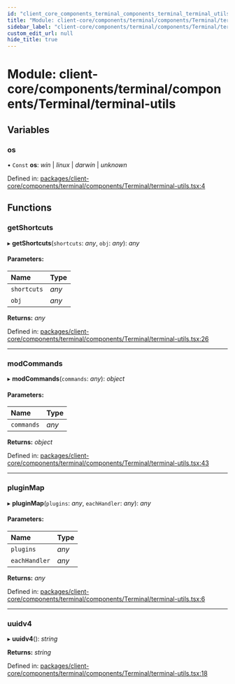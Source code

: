 ```yaml
---
id: "client_core_components_terminal_components_terminal_terminal_utils"
title: "Module: client-core/components/terminal/components/Terminal/terminal-utils"
sidebar_label: "client-core/components/terminal/components/Terminal/terminal-utils"
custom_edit_url: null
hide_title: true
---
```


# Module: client-core/components/terminal/components/Terminal/terminal-utils

## Variables

### os

• `Const` **os**: *win* \| *linux* \| *darwin* \| *unknown*

Defined in: [packages/client-core/components/terminal/components/Terminal/terminal-utils.tsx:4](https://github.com/xr3ngine/xr3ngine/blob/5c3dcaef1/packages/client-core/components/terminal/components/Terminal/terminal-utils.tsx#L4)

## Functions

### getShortcuts

▸ **getShortcuts**(`shortcuts`: *any*, `obj`: *any*): *any*

#### Parameters:

Name | Type |
:------ | :------ |
`shortcuts` | *any* |
`obj` | *any* |

**Returns:** *any*

Defined in: [packages/client-core/components/terminal/components/Terminal/terminal-utils.tsx:26](https://github.com/xr3ngine/xr3ngine/blob/5c3dcaef1/packages/client-core/components/terminal/components/Terminal/terminal-utils.tsx#L26)

___

### modCommands

▸ **modCommands**(`commands`: *any*): *object*

#### Parameters:

Name | Type |
:------ | :------ |
`commands` | *any* |

**Returns:** *object*

Defined in: [packages/client-core/components/terminal/components/Terminal/terminal-utils.tsx:43](https://github.com/xr3ngine/xr3ngine/blob/5c3dcaef1/packages/client-core/components/terminal/components/Terminal/terminal-utils.tsx#L43)

___

### pluginMap

▸ **pluginMap**(`plugins`: *any*, `eachHandler`: *any*): *any*

#### Parameters:

Name | Type |
:------ | :------ |
`plugins` | *any* |
`eachHandler` | *any* |

**Returns:** *any*

Defined in: [packages/client-core/components/terminal/components/Terminal/terminal-utils.tsx:6](https://github.com/xr3ngine/xr3ngine/blob/5c3dcaef1/packages/client-core/components/terminal/components/Terminal/terminal-utils.tsx#L6)

___

### uuidv4

▸ **uuidv4**(): *string*

**Returns:** *string*

Defined in: [packages/client-core/components/terminal/components/Terminal/terminal-utils.tsx:18](https://github.com/xr3ngine/xr3ngine/blob/5c3dcaef1/packages/client-core/components/terminal/components/Terminal/terminal-utils.tsx#L18)

